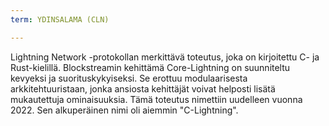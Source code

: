 ```yaml
---
term: YDINSALAMA (CLN)

---
```

Lightning Network -protokollan merkittävä toteutus, joka on kirjoitettu C- ja Rust-kielillä. Blockstreamin kehittämä Core-Lightning on suunniteltu kevyeksi ja suorituskykyiseksi. Se erottuu modulaarisesta arkkitehtuuristaan, jonka ansiosta kehittäjät voivat helposti lisätä mukautettuja ominaisuuksia. Tämä toteutus nimettiin uudelleen vuonna 2022. Sen alkuperäinen nimi oli aiemmin "C-Lightning".